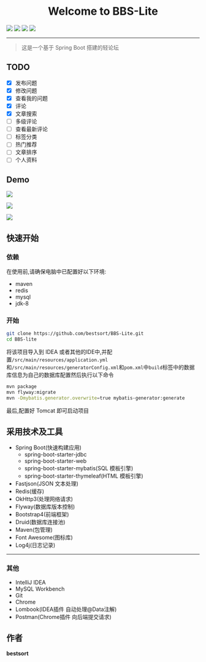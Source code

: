 <h1 align="center">Welcome to BBS-Lite </h1>
<span align="center">
<img src="https://img.shields.io/badge/version-1.0-blue.svg?cacheSeconds=2592000">
<img src="https://codebeat.co/badges/4c86e787-ca80-4e4b-8d94-29388044a3b4">
<img src="https://img.shields.io/github/last-commit/bestsort/bbs-lite">
<img src="https://img.shields.io/github/license/bestsort/bbs-lite">
</span>
<hr>

> 这是一个基于 Spring Boot 搭建的轻论坛

## TODO

- [x] 发布问题
- [x] 修改问题
- [x] 查看我的问题
- [x] 评论
- [x] 文章搜索
- [ ] 多级评论
- [ ] 查看最新评论
- [ ] 标签分类
- [ ] 热门推荐
- [ ] 文章排序
- [ ] 个人资料

## Demo

![](https://bestsort-git-project.oss-cn-hangzhou.aliyuncs.com/main.png)

![](https://bestsort-git-project.oss-cn-hangzhou.aliyuncs.com/my_question.png)

![](https://bestsort-git-project.oss-cn-hangzhou.aliyuncs.com/question.png)
## 快速开始
### 依赖
在使用前,请确保电脑中已配置好以下环境:
- maven
- redis
- mysql
- jdk-8

### 开始
```bash
git clone https://github.com/bestsort/BBS-Lite.git
cd BBS-lite
```
将该项目导入到 IDEA 或者其他的IDE中,并配置`/src/main/resources/application.yml`
和`/src/main/resources/generatorConfig.xml`和`pom.xml`中`build`标签中的数据库信息为自己的数据库配置然后执行以下命令
```bash
mvn package
mvn flyway:migrate
mvn -Dmybatis.generator.overwrite=true mybatis-generator:generate
```
最后,配置好 Tomcat 即可启动项目

## 采用技术及工具

- Spring Boot(快速构建应用)
    - spring-boot-starter-jdbc
    - spring-boot-starter-web
    - spring-boot-starter-mybatis(SQL 模板引擎)
    - spring-boot-starter-thymeleaf(HTML 模板引擎)
- Fastjson(JSON 文本处理)
- Redis(缓存)
- OkHttp3(处理网络请求)
- Flyway(数据库版本控制)
- Bootstrap4(前端框架)
- Druid(数据库连接池)
- Maven(包管理)
- Font Awesome(图标库)
- Log4j(日志记录)

---
### 其他
- IntelliJ IDEA
- MySQL Workbench
- Git
- Chrome
- Lombook(IDEA插件 自动处理@Data注解)
- Postman(Chrome插件 向后端提交请求)
## 作者
**bestsort**
